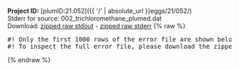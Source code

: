 **Project ID:** [plumID:21.052]({{ '/' | absolute_url }}eggs/21/052/)  
Stderr for source:  002_trichloromethane_plumed.dat   
Download: [zipped raw stdout](002_trichloromethane_plumed.dat.plumed_master.stdout.txt.zip) - [zipped raw stderr](002_trichloromethane_plumed.dat.plumed_master.stderr.txt.zip) 
{% raw %}
<pre>
#! Only the first 1000 rows of the error file are shown below
#! To inspect the full error file, please download the zipped raw stderr file above
</pre>
{% endraw %}
